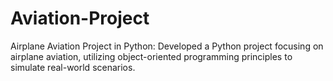# Aviation-Project
Airplane Aviation Project in Python: Developed a Python project focusing on airplane aviation, utilizing object-oriented programming principles to simulate real-world scenarios.
